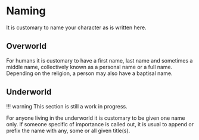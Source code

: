 # Naming
It is customary to name  your character as is written here.

## Overworld
For humans it is customary to have a first name, last name and sometimes a middle name, collectively known as a personal name or a full name. Depending on the religion, a person may also have a baptisal name.

## Underworld

!!! warning
    This section is still a work in progress.

For anyone living in the underworld it is customary to be given one name only. If someone specific of importance is called out, it is usual to append or prefix the name with any, some or all given title(s).
